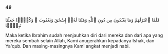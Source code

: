 ##### 49

<span class="ayah">فَلَمَّا ٱعْتَزَلَهُمْ وَمَا يَعْبُدُونَ مِن دُونِ ٱللَّهِ وَهَبْنَا لَهُۥٓ إِسْحَٰقَ وَيَعْقُوبَ ۖ وَكُلًّۭا جَعَلْنَا نَبِيًّۭا</span>

<span class="ayah_translation">Maka ketika Ibrahim sudah menjauhkan diri dari mereka dan dari apa yang mereka sembah selain Allah, Kami anugerahkan kepadanya Ishak, dan Ya'qub. Dan masing-masingnya Kami angkat menjadi nabi.</span>
